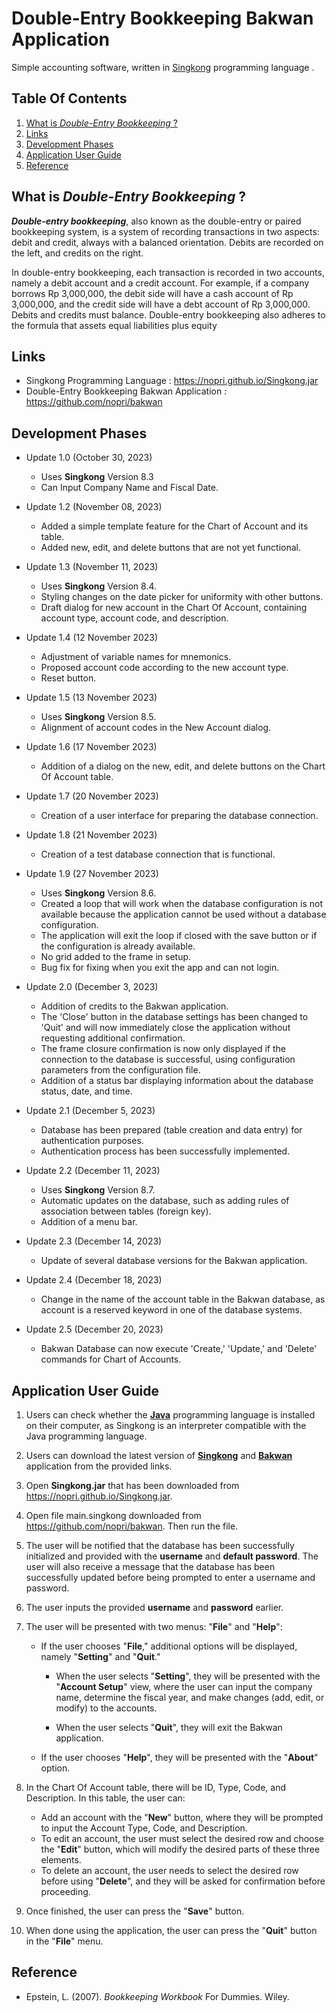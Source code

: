
# Double-Entry Bookkeeping Bakwan Application

Simple accounting software, written in [Singkong](https://github.com/nopri/nopri.github.io) programming language .


## Table Of Contents

  1. [What is *_Double-Entry Bookkeeping_* ?](#what-is-double-entry-bookkeeping)
  2. [Links](#links)
  3. [Development Phases](#development-phases)
  4. [Application User Guide](#application-user-guide)
  5. [Reference](#reference)


## What is *_Double-Entry Bookkeeping_* ?

**_Double-entry bookkeeping_**, also known as the double-entry or paired bookkeeping system, is a system of recording transactions in two aspects: debit and credit, always with a balanced orientation. Debits are recorded on the left, and credits on the right.

In double-entry bookkeeping, each transaction is recorded in two accounts, namely a debit account and a credit account. For example, if a company borrows Rp 3,000,000, the debit side will have a cash account of Rp 3,000,000, and the credit side will have a debt account of Rp 3,000,000. Debits and credits must balance. Double-entry bookkeeping also adheres to the formula that assets equal liabilities plus equity


## Links

- Singkong Programming Language : https://nopri.github.io/Singkong.jar
- Double-Entry Bookkeeping Bakwan Application : https://github.com/nopri/bakwan


## Development Phases

- Update 1.0 (October 30, 2023)
    - Uses **Singkong** Version 8.3
    - Can Input Company Name and Fiscal Date.

- Update 1.2 (November 08, 2023)
    - Added a simple template feature for the Chart of Account and its table.
    - Added new, edit, and delete buttons that are not yet functional.

- Update 1.3 (November 11, 2023)
    - Uses **Singkong** Version 8.4.
    - Styling changes on the date picker for uniformity with other buttons.
    - Draft dialog for new account in the Chart Of Account, containing account type, account code, and description.

- Update 1.4 (12 November 2023)
    - Adjustment of variable names for mnemonics.
    - Proposed account code according to the new account type.
    - Reset button.

- Update 1.5 (13 November 2023)
    - Uses **Singkong** Version 8.5.
    - Alignment of account codes in the New Account dialog.

- Update 1.6 (17 November 2023)
    - Addition of a dialog on the new, edit, and delete buttons on the Chart Of Account table.

- Update 1.7 (20 November 2023)
    - Creation of a user interface for preparing the database connection.

- Update 1.8 (21 November 2023)
    - Creation of a test database connection that is functional.

- Update 1.9 (27 November 2023)
    - Uses **Singkong** Version 8.6.
    - Created a loop that will work when the database configuration is not available because the application cannot be used without a database configuration.
    - The application will exit the loop if closed with the save button or if the configuration is already available.
    - No grid added to the frame in setup.
    - Bug fix for fixing when you exit the app and can not login.

- Update 2.0 (December 3, 2023)
    - Addition of credits to the Bakwan application.
    - The 'Close' button in the database settings has been changed to 'Quit' and will now immediately close the application without requesting additional confirmation.
    - The frame closure confirmation is now only displayed if the connection to the database is successful, using configuration parameters from the configuration file.
    - Addition of a status bar displaying information about the database status, date, and time.

- Update 2.1 (December 5, 2023)
    - Database has been prepared (table creation and data entry) for authentication purposes.
    - Authentication process has been successfully implemented.

- Update 2.2 (December 11, 2023)
    - Uses **Singkong** Version 8.7.
    - Automatic updates on the database, such as adding rules of association between tables (foreign key).
    - Addition of a menu bar.
 
- Update 2.3 (December 14, 2023)
    - Update of several database versions for the Bakwan application.

 - Update 2.4 (December 18, 2023)
    - Change in the name of the account table in the Bakwan database, as account is a reserved keyword in one of the database systems.

 - Update 2.5 (December 20, 2023)
    - Bakwan Database can now execute 'Create,' 'Update,' and 'Delete' commands for Chart of Accounts.

## Application User Guide
 
1. Users can check whether the [**Java**](https://www.java.com/download/ie_manual.jsp) programming language is installed on their computer, as Singkong is an interpreter compatible with the Java programming language.

2. Users can download the latest version of  [**Singkong**](https://nopri.github.io/Singkong.jar) and [**Bakwan**](https://github.com/nopri/bakwan) application from the provided links.

3. Open **Singkong.jar** that has been downloaded from https://nopri.github.io/Singkong.jar.
   
4. Open file main.singkong downloaded from  https://github.com/nopri/bakwan. Then run the file.

5. The user will be notified that the database has been successfully initialized and provided with the **username** and **default password**. The user will also receive a message that the database has been successfully updated before being prompted to enter a username and password.

6. The user inputs the provided **username** and **password** earlier.

7. The user will be presented with two menus: "**File**" and "**Help**":

   - If the user chooses "**File**," additional options will be displayed, namely "**Setting**" and "**Quit**."

     - When the user selects "**Setting**", they will be presented with the "**Account Setup**" view, where the user can input the company name, determine the fiscal year, and make changes (add, edit, or modify) to the accounts.

     - When the user selects "**Quit**", they will exit the Bakwan application.

   - If the user chooses "**Help**", they will be presented with the "**About**" option.
  
8. In the Chart Of Account table, there will be ID, Type, Code, and Description. In this table, the user can:

   - Add an account with the "**New**" button, where they will be prompted to input the Account Type, Code, and Description.
   - To edit an account, the user must select the desired row and choose the "**Edit**" button, which will modify the desired parts of these three elements.
   - To delete an account, the user needs to select the desired row before using "**Delete**", and they will be asked for confirmation before proceeding.

9. Once finished, the user can press the "**Save**" button.

10. When done using the application, the user can press the "**Quit**" button in the "**File**" menu.

## Reference

- Epstein, L. (2007). _Bookkeeping Workbook_ For Dummies. Wiley.
